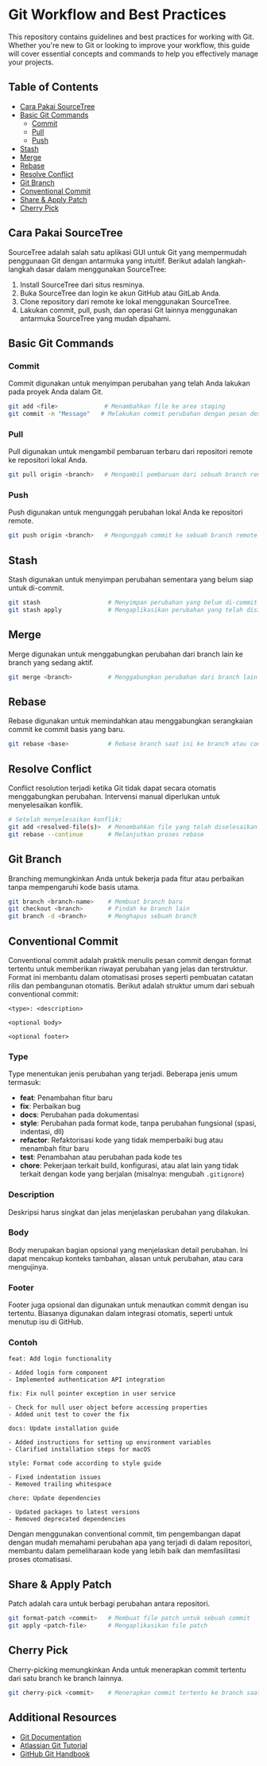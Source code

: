 # Git Workflow and Best Practices

This repository contains guidelines and best practices for working with Git. Whether you're new to Git or looking to improve your workflow, this guide will cover essential concepts and commands to help you effectively manage your projects.

## Table of Contents

- [Cara Pakai SourceTree](#cara-pakai-sourcetree)
- [Basic Git Commands](#basic-git-commands)
  - [Commit](#commit)
  - [Pull](#pull)
  - [Push](#push)
- [Stash](#stash)
- [Merge](#merge)
- [Rebase](#rebase)
- [Resolve Conflict](#resolve-conflict)
- [Git Branch](#git-branch)
- [Conventional Commit](#conventional-commit)
- [Share & Apply Patch](#share--apply-patch)
- [Cherry Pick](#cherry-pick)

## Cara Pakai SourceTree

SourceTree adalah salah satu aplikasi GUI untuk Git yang mempermudah penggunaan Git dengan antarmuka yang intuitif. Berikut adalah langkah-langkah dasar dalam menggunakan SourceTree:

1. Install SourceTree dari situs resminya.
2. Buka SourceTree dan login ke akun GitHub atau GitLab Anda.
3. Clone repository dari remote ke lokal menggunakan SourceTree.
4. Lakukan commit, pull, push, dan operasi Git lainnya menggunakan antarmuka SourceTree yang mudah dipahami.

## Basic Git Commands

### Commit

Commit digunakan untuk menyimpan perubahan yang telah Anda lakukan pada proyek Anda dalam Git.

```bash
git add <file>             # Menambahkan file ke area staging
git commit -m "Message"   # Melakukan commit perubahan dengan pesan deskriptif
```

### Pull

Pull digunakan untuk mengambil pembaruan terbaru dari repositori remote ke repositori lokal Anda.

```bash
git pull origin <branch>   # Mengambil pembaruan dari sebuah branch remote
```

### Push

Push digunakan untuk mengunggah perubahan lokal Anda ke repositori remote.

```bash
git push origin <branch>   # Mengunggah commit ke sebuah branch remote
```

## Stash

Stash digunakan untuk menyimpan perubahan sementara yang belum siap untuk di-commit.

```bash
git stash                   # Menyimpan perubahan yang belum di-commit
git stash apply             # Mengaplikasikan perubahan yang telah disimpan
```

## Merge

Merge digunakan untuk menggabungkan perubahan dari branch lain ke branch yang sedang aktif.

```bash
git merge <branch>          # Menggabungkan perubahan dari branch lain ke branch yang sedang aktif
```

## Rebase

Rebase digunakan untuk memindahkan atau menggabungkan serangkaian commit ke commit basis yang baru.

```bash
git rebase <base>           # Rebase branch saat ini ke branch atau commit basis lainnya
```

## Resolve Conflict

Conflict resolution terjadi ketika Git tidak dapat secara otomatis menggabungkan perubahan. Intervensi manual diperlukan untuk menyelesaikan konflik.

```bash
# Setelah menyelesaikan konflik:
git add <resolved-file(s)>  # Menambahkan file yang telah diselesaikan
git rebase --continue       # Melanjutkan proses rebase
```

## Git Branch

Branching memungkinkan Anda untuk bekerja pada fitur atau perbaikan tanpa mempengaruhi kode basis utama.

```bash
git branch <branch-name>    # Membuat branch baru
git checkout <branch>       # Pindah ke branch lain
git branch -d <branch>      # Menghapus sebuah branch
```

## Conventional Commit

Conventional commit adalah praktik menulis pesan commit dengan format tertentu untuk memberikan riwayat perubahan yang jelas dan terstruktur. Format ini membantu dalam otomatisasi proses seperti pembuatan catatan rilis dan pembangunan otomatis. Berikut adalah struktur umum dari sebuah conventional commit:

```
<type>: <description>

<optional body>

<optional footer>
```

### Type

Type menentukan jenis perubahan yang terjadi. Beberapa jenis umum termasuk:

- **feat**: Penambahan fitur baru
- **fix**: Perbaikan bug
- **docs**: Perubahan pada dokumentasi
- **style**: Perubahan pada format kode, tanpa perubahan fungsional (spasi, indentasi, dll)
- **refactor**: Refaktorisasi kode yang tidak memperbaiki bug atau menambah fitur baru
- **test**: Penambahan atau perubahan pada kode tes
- **chore**: Pekerjaan terkait build, konfigurasi, atau alat lain yang tidak terkait dengan kode yang berjalan (misalnya: mengubah `.gitignore`)

### Description

Deskripsi harus singkat dan jelas menjelaskan perubahan yang dilakukan.

### Body

Body merupakan bagian opsional yang menjelaskan detail perubahan. Ini dapat mencakup konteks tambahan, alasan untuk perubahan, atau cara mengujinya.

### Footer

Footer juga opsional dan digunakan untuk menautkan commit dengan isu tertentu. Biasanya digunakan dalam integrasi otomatis, seperti untuk menutup isu di GitHub.

### Contoh

```
feat: Add login functionality

- Added login form component
- Implemented authentication API integration
```

```
fix: Fix null pointer exception in user service

- Check for null user object before accessing properties
- Added unit test to cover the fix
```

```
docs: Update installation guide

- Added instructions for setting up environment variables
- Clarified installation steps for macOS
```

```
style: Format code according to style guide

- Fixed indentation issues
- Removed trailing whitespace
```

```
chore: Update dependencies

- Updated packages to latest versions
- Removed deprecated dependencies
```

Dengan menggunakan conventional commit, tim pengembangan dapat dengan mudah memahami perubahan apa yang terjadi di dalam repositori, membantu dalam pemeliharaan kode yang lebih baik dan memfasilitasi proses otomatisasi.

## Share & Apply Patch

Patch adalah cara untuk berbagi perubahan antara repositori.

```bash
git format-patch <commit>   # Membuat file patch untuk sebuah commit
git apply <patch-file>      # Mengaplikasikan file patch
```

## Cherry Pick

Cherry-picking memungkinkan Anda untuk menerapkan commit tertentu dari satu branch ke branch lainnya.

```bash
git cherry-pick <commit>    # Menerapkan commit tertentu ke branch saat ini
```

## Additional Resources

- [Git Documentation](https://git-scm.com/doc)
- [Atlassian Git Tutorial](https://www.atlassian.com/git/tutorials)
- [GitHub Git Handbook](https://guides.github.com/introduction/git-handbook/)
